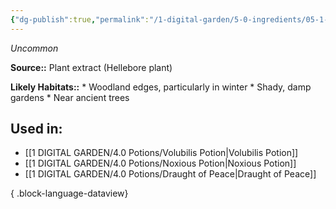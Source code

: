 ```yaml
---
{"dg-publish":true,"permalink":"/1-digital-garden/5-0-ingredients/05-1-plants/hellebore-vial-of-syrup-of/","tags":["ingredient","uncommon"]}
---
```


*Uncommon*

**Source::** Plant extract (Hellebore plant)

**Likely Habitats::** * Woodland edges, particularly in winter * Shady, damp gardens * Near ancient trees

## Used in:

- [[1 DIGITAL GARDEN/4.0 Potions/Volubilis Potion\|Volubilis Potion]]
- [[1 DIGITAL GARDEN/4.0 Potions/Noxious Potion\|Noxious Potion]]
- [[1 DIGITAL GARDEN/4.0 Potions/Draught of Peace\|Draught of Peace]]

{ .block-language-dataview}

